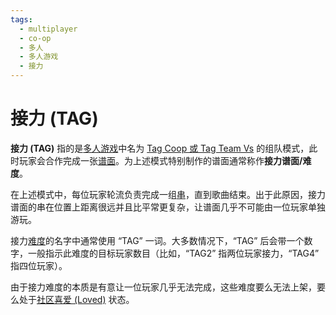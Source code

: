```yaml
---
tags:
  - multiplayer
  - co-op
  - 多人
  - 多人游戏
  - 接力
---
```


# 接力 (TAG)

**接力 (TAG)** 指的是[多人游戏](/wiki/Client/Interface/Multiplayer)中名为 [Tag Coop 或 Tag Team Vs](/wiki/Client/Interface/Multiplayer#tag-co-op-/-tag-team-vs) 的组队模式，此时玩家会合作完成一张[谱面](/wiki/Beatmap)。为上述模式特别制作的谱面通常称作**接力谱面/难度**。

在上述模式中，每位玩家轮流负责完成一组[串](/wiki/Beatmapping/Combo)，直到歌曲结束。出于此原因，接力谱面的串在位置上距离很远并且比平常更复杂，让谱面几乎不可能由一位玩家单独游玩。

接力[难度](/wiki/Beatmap/Difficulty)的名字中通常使用 “TAG” 一词。大多数情况下，“TAG” 后会带一个数字，一般指示此难度的目标玩家数目（比如，“TAG2” 指两位玩家接力，“TAG4” 指四位玩家）。

由于接力难度的本质是有意让一位玩家几乎无法完成，这些难度要么无法上架，要么处于[社区喜爱 (Loved)](/wiki/Beatmap/Category#社区喜爱-(loved)) 状态。
